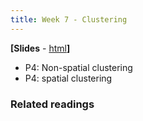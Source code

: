 ```yaml
---
title: Week 7 - Clustering
---
```


**[Slides** - [html](../revealjs/intro_esda1.html)**]**

* P4: Non-spatial clustering
* P4: spatial clustering


### Related readings


